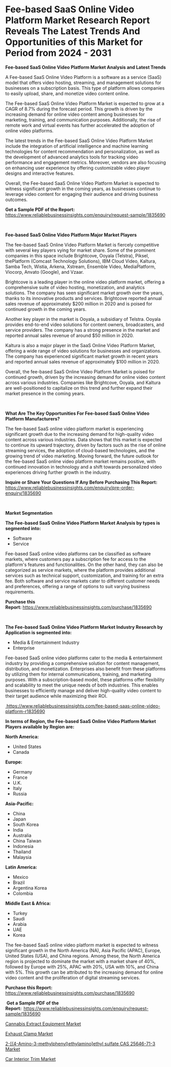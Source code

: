 <p><h1>Fee-based SaaS Online Video Platform Market Research Report Reveals The Latest Trends And Opportunities of this Market for Period from 2024 - 2031</h1></p><p><strong>Fee-based SaaS Online Video Platform Market Analysis and Latest Trends</strong></p>
<p><p>A Fee-based SaaS Online Video Platform is a software as a service (SaaS) model that offers video hosting, streaming, and management solutions for businesses on a subscription basis. This type of platform allows companies to easily upload, share, and monetize video content online.</p><p>The Fee-based SaaS Online Video Platform Market is expected to grow at a CAGR of 8.7% during the forecast period. This growth is driven by the increasing demand for online video content among businesses for marketing, training, and communication purposes. Additionally, the rise of remote work and virtual events has further accelerated the adoption of online video platforms.</p><p>The latest trends in the Fee-based SaaS Online Video Platform Market include the integration of artificial intelligence and machine learning technologies for content recommendation and personalization, as well as the development of advanced analytics tools for tracking video performance and engagement metrics. Moreover, vendors are also focusing on enhancing user experience by offering customizable video player designs and interactive features.</p><p>Overall, the Fee-based SaaS Online Video Platform Market is expected to witness significant growth in the coming years, as businesses continue to leverage video content for engaging their audience and driving business outcomes.</p></p>
<p><strong>Get a Sample PDF of the Report:&nbsp;</strong> <a href="https://www.reliablebusinessinsights.com/enquiry/request-sample/1835690">https://www.reliablebusinessinsights.com/enquiry/request-sample/1835690</a></p>
<p>&nbsp;</p>
<p><strong>Fee-based SaaS Online Video Platform Major Market Players</strong></p>
<p><p>The fee-based SaaS Online Video Platform Market is fiercely competitive with several key players vying for market share. Some of the prominent companies in this space include Brightcove, Ooyala (Telstra), Piksel, thePlatform (Comcast Technology Solutions), IBM Cloud Video, Kaltura, Samba Tech, Wistia, Arkena, Xstream, Ensemble Video, MediaPlatform, Viocorp, Anvato (Google), and Vzaar.</p><p>Brightcove is a leading player in the online video platform market, offering a comprehensive suite of video hosting, monetization, and analytics solutions. The company has seen significant market growth over the years, thanks to its innovative products and services. Brightcove reported annual sales revenue of approximately $200 million in 2020 and is poised for continued growth in the coming years.</p><p>Another key player in the market is Ooyala, a subsidiary of Telstra. Ooyala provides end-to-end video solutions for content owners, broadcasters, and service providers. The company has a strong presence in the market and reported annual sales revenue of around $50 million in 2020.</p><p>Kaltura is also a major player in the SaaS Online Video Platform Market, offering a wide range of video solutions for businesses and organizations. The company has experienced significant market growth in recent years and reported annual sales revenue of approximately $100 million in 2020.</p><p>Overall, the fee-based SaaS Online Video Platform Market is poised for continued growth, driven by the increasing demand for online video content across various industries. Companies like Brightcove, Ooyala, and Kaltura are well-positioned to capitalize on this trend and further expand their market presence in the coming years.</p></p>
<p>&nbsp;</p>
<p><strong>What Are The Key Opportunities For Fee-based SaaS Online Video Platform Manufacturers?</strong></p>
<p><p>The fee-based SaaS online video platform market is experiencing significant growth due to the increasing demand for high-quality video content across various industries. Data shows that this market is expected to continue its upward trajectory, driven by factors such as the rise of online streaming services, the adoption of cloud-based technologies, and the growing trend of video marketing. Moving forward, the future outlook for the fee-based SaaS online video platform market remains positive, with continued innovation in technology and a shift towards personalized video experiences driving further growth in the industry.</p></p>
<p><strong>Inquire or Share Your Questions If Any Before Purchasing This Report:</strong> <a href="https://www.reliablebusinessinsights.com/enquiry/pre-order-enquiry/1835690">https://www.reliablebusinessinsights.com/enquiry/pre-order-enquiry/1835690</a></p>
<p>&nbsp;</p>
<p><strong>Market Segmentation</strong></p>
<p><strong>The Fee-based SaaS Online Video Platform Market Analysis by types is segmented into:</strong></p>
<p><ul><li>Software</li><li>Service</li></ul></p>
<p><p>Fee-based SaaS online video platforms can be classified as software markets, where customers pay a subscription fee for access to the platform's features and functionalities. On the other hand, they can also be categorized as service markets, where the platform provides additional services such as technical support, customization, and training for an extra fee. Both software and service markets cater to different customer needs and preferences, offering a range of options to suit varying business requirements.</p></p>
<p><strong>Purchase this Report:&nbsp;</strong><a href="https://www.reliablebusinessinsights.com/purchase/1835690">https://www.reliablebusinessinsights.com/purchase/1835690</a></p>
<p>&nbsp;</p>
<p><strong>The Fee-based SaaS Online Video Platform Market Industry Research by Application is segmented into:</strong></p>
<p><ul><li>Media & Entertainment Industry</li><li>Enterprise</li></ul></p>
<p><p>Fee-based SaaS online video platforms cater to the media & entertainment industry by providing a comprehensive solution for content management, distribution, and monetization. Enterprises also benefit from these platforms by utilizing them for internal communications, training, and marketing purposes. With a subscription-based model, these platforms offer flexibility and scalability to meet the unique needs of both industries. This enables businesses to efficiently manage and deliver high-quality video content to their target audience while maximizing their ROI.</p></p>
<p><a href="https://www.reliablebusinessinsights.com/fee-based-saas-online-video-platform-r1835690">&nbsp;https://www.reliablebusinessinsights.com/fee-based-saas-online-video-platform-r1835690</a></p>
<p><strong>In terms of Region, the Fee-based SaaS Online Video Platform Market Players available by Region are:</strong></p>
<p>
    <p> <strong> North America: </strong>
        <ul>
            <li>United States</li>
            <li>Canada</li>
        </ul>
        </p> 
    <p> <strong> Europe: </strong>
        <ul>
            <li>Germany</li>
            <li>France</li>
            <li>U.K.</li>
            <li>Italy</li>
            <li>Russia</li>
        </ul>
        </p> 
    <p> <strong> Asia-Pacific: </strong>
        <ul>
            <li>China</li>
            <li>Japan</li>
            <li>South Korea</li>
            <li>India</li>
            <li>Australia</li>
            <li>China Taiwan</li>
            <li>Indonesia</li>
            <li>Thailand</li>
            <li>Malaysia</li>
        </ul>
        </p> 
    <p> <strong> Latin America: </strong>
        <ul>
            <li>Mexico</li>
            <li>Brazil</li>
            <li>Argentina Korea</li>
            <li>Colombia</li>
        </ul>
        </p> 
    <p> <strong> Middle East & Africa: </strong>
        <ul>
            <li>Turkey</li>
            <li>Saudi</li>
            <li>Arabia</li>
            <li>UAE</li>
            <li>Korea</li>
        </ul>
    </p>
    </p>
<p><p>The fee-based SaaS online video platform market is expected to witness significant growth in the North America (NA), Asia Pacific (APAC), Europe, United States (USA), and China regions. Among these, the North America region is projected to dominate the market with a market share of 40%, followed by Europe with 25%, APAC with 20%, USA with 10%, and China with 5%. This growth can be attributed to the increasing demand for online video content and the proliferation of digital streaming services.</p></p>
<p><strong>Purchase this Report: </strong><a href="https://www.reliablebusinessinsights.com/purchase/1835690">https://www.reliablebusinessinsights.com/purchase/1835690</a></p>
<p>&nbsp;<strong>Get a Sample PDF of the Report:&nbsp;&nbsp;</strong><a href="https://www.reliablebusinessinsights.com/enquiry/request-sample/1835690">https://www.reliablebusinessinsights.com/enquiry/request-sample/1835690</a></p>
<p><strong></strong></p>
<p><p><a href="https://github.com/verajwilson971/Market-Research-Report-List-1/blob/main/cannabis-extract-equipment-market.md">Cannabis Extract Equipment Market</a></p><p><a href="https://www.linkedin.com/pulse/exhaust-clamp-market-research-report-includes-analysis-size-share-cuuif">Exhaust Clamp Market</a></p><p><a href="https://github.com/ORAZITOM/Market-Research-Report-List-1/blob/main/2-4-amino-3-methylphenylethylaminoethyl-sulfate-cas-25646-71-3-market.md">2-[(4-Amino-3-methylphenyl)ethylamino]ethyl sulfate CAS 25646-71-3 Market</a></p><p><a href="https://www.linkedin.com/pulse/car-interior-trim-market-industry-trends-forecast-period-from-9vmrf">Car Interior Trim Market</a></p></p>